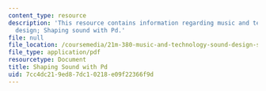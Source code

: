 ```yaml
---
content_type: resource
description: 'This resource contains information regarding music and technology: Sound
  design; Shaping sound with Pd.'
file: null
file_location: /coursemedia/21m-380-music-and-technology-sound-design-spring-2016/7cc4dc219ed87dc10218e09f22366f9d_MIT21M_380S16_Lec09.pdf
file_type: application/pdf
resourcetype: Document
title: Shaping Sound with Pd
uid: 7cc4dc21-9ed8-7dc1-0218-e09f22366f9d
---
```

